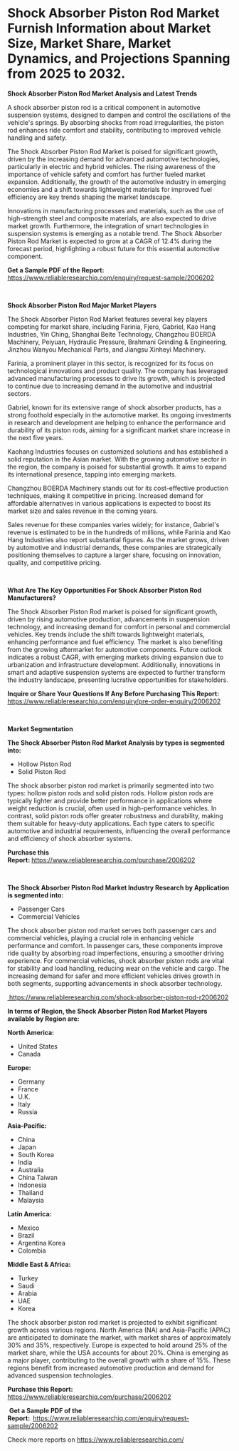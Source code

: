 <p><h1>Shock Absorber Piston Rod Market Furnish Information about Market Size, Market Share, Market Dynamics, and Projections Spanning from 2025 to 2032.</h1></p><p><strong>Shock Absorber Piston Rod Market Analysis and Latest Trends</strong></p>
<p><p>A shock absorber piston rod is a critical component in automotive suspension systems, designed to dampen and control the oscillations of the vehicle's springs. By absorbing shocks from road irregularities, the piston rod enhances ride comfort and stability, contributing to improved vehicle handling and safety. </p><p>The Shock Absorber Piston Rod Market is poised for significant growth, driven by the increasing demand for advanced automotive technologies, particularly in electric and hybrid vehicles. The rising awareness of the importance of vehicle safety and comfort has further fueled market expansion. Additionally, the growth of the automotive industry in emerging economies and a shift towards lightweight materials for improved fuel efficiency are key trends shaping the market landscape.</p><p>Innovations in manufacturing processes and materials, such as the use of high-strength steel and composite materials, are also expected to drive market growth. Furthermore, the integration of smart technologies in suspension systems is emerging as a notable trend. The Shock Absorber Piston Rod Market is expected to grow at a CAGR of 12.4% during the forecast period, highlighting a robust future for this essential automotive component.</p></p>
<p><strong>Get a Sample PDF of the Report:&nbsp;</strong> <a href="https://www.reliableresearchiq.com/enquiry/request-sample/2006202?utm_campaign=2732&utm_medium=2&utm_source=Github&utm_content=ia&utm_term=30032025&utm_id=shock-absorber-piston-rod">https://www.reliableresearchiq.com/enquiry/request-sample/2006202</a></p>
<p>&nbsp;</p>
<p><strong>Shock Absorber Piston Rod Major Market Players</strong></p>
<p><p>The Shock Absorber Piston Rod Market features several key players competing for market share, including Farinia, Fjero, Gabriel, Kao Hang Industries, Yin Ching, Shanghai Beite Technology, Changzhou BOERDA Machinery, Peiyuan, Hydraulic Pressure, Brahmani Grinding & Engineering, Jinzhou Wanyou Mechanical Parts, and Jiangsu Xinheyi Machinery.</p><p>Farinia, a prominent player in this sector, is recognized for its focus on technological innovations and product quality. The company has leveraged advanced manufacturing processes to drive its growth, which is projected to continue due to increasing demand in the automotive and industrial sectors.</p><p>Gabriel, known for its extensive range of shock absorber products, has a strong foothold especially in the automotive market. Its ongoing investments in research and development are helping to enhance the performance and durability of its piston rods, aiming for a significant market share increase in the next five years.</p><p>Kaohang Industries focuses on customized solutions and has established a solid reputation in the Asian market. With the growing automotive sector in the region, the company is poised for substantial growth. It aims to expand its international presence, tapping into emerging markets.</p><p>Changzhou BOERDA Machinery stands out for its cost-effective production techniques, making it competitive in pricing. Increased demand for affordable alternatives in various applications is expected to boost its market size and sales revenue in the coming years.</p><p>Sales revenue for these companies varies widely; for instance, Gabriel's revenue is estimated to be in the hundreds of millions, while Farinia and Kao Hang Industries also report substantial figures. As the market grows, driven by automotive and industrial demands, these companies are strategically positioning themselves to capture a larger share, focusing on innovation, quality, and competitive pricing.</p></p>
<p>&nbsp;</p>
<p><strong>What Are The Key Opportunities For Shock Absorber Piston Rod Manufacturers?</strong></p>
<p><p>The Shock Absorber Piston Rod market is poised for significant growth, driven by rising automotive production, advancements in suspension technology, and increasing demand for comfort in personal and commercial vehicles. Key trends include the shift towards lightweight materials, enhancing performance and fuel efficiency. The market is also benefiting from the growing aftermarket for automotive components. Future outlook indicates a robust CAGR, with emerging markets driving expansion due to urbanization and infrastructure development. Additionally, innovations in smart and adaptive suspension systems are expected to further transform the industry landscape, presenting lucrative opportunities for stakeholders.</p></p>
<p><strong>Inquire or Share Your Questions If Any Before Purchasing This Report:</strong> <a href="https://www.reliableresearchiq.com/enquiry/pre-order-enquiry/2006202?utm_campaign=2732&utm_medium=2&utm_source=Github&utm_content=ia&utm_term=30032025&utm_id=shock-absorber-piston-rod">https://www.reliableresearchiq.com/enquiry/pre-order-enquiry/2006202</a></p>
<p>&nbsp;</p>
<p><strong>Market Segmentation</strong></p>
<p><strong>The Shock Absorber Piston Rod Market Analysis by types is segmented into:</strong></p>
<p><ul><li>Hollow Piston Rod</li><li>Solid Piston Rod</li></ul></p>
<p><p>The shock absorber piston rod market is primarily segmented into two types: hollow piston rods and solid piston rods. Hollow piston rods are typically lighter and provide better performance in applications where weight reduction is crucial, often used in high-performance vehicles. In contrast, solid piston rods offer greater robustness and durability, making them suitable for heavy-duty applications. Each type caters to specific automotive and industrial requirements, influencing the overall performance and efficiency of shock absorber systems.</p></p>
<p><strong>Purchase this Report:&nbsp;</strong><a href="https://www.reliableresearchiq.com/purchase/2006202?utm_campaign=2732&utm_medium=2&utm_source=Github&utm_content=ia&utm_term=30032025&utm_id=shock-absorber-piston-rod">https://www.reliableresearchiq.com/purchase/2006202</a></p>
<p>&nbsp;</p>
<p><strong>The Shock Absorber Piston Rod Market Industry Research by Application is segmented into:</strong></p>
<p><ul><li>Passenger Cars</li><li>Commercial Vehicles</li></ul></p>
<p><p>The shock absorber piston rod market serves both passenger cars and commercial vehicles, playing a crucial role in enhancing vehicle performance and comfort. In passenger cars, these components improve ride quality by absorbing road imperfections, ensuring a smoother driving experience. For commercial vehicles, shock absorber piston rods are vital for stability and load handling, reducing wear on the vehicle and cargo. The increasing demand for safer and more efficient vehicles drives growth in both segments, supporting advancements in shock absorber technology.</p></p>
<p><a href="https://www.reliableresearchiq.com/shock-absorber-piston-rod-r2006202?utm_campaign=2732&utm_medium=2&utm_source=Github&utm_content=ia&utm_term=30032025&utm_id=shock-absorber-piston-rod">&nbsp;https://www.reliableresearchiq.com/shock-absorber-piston-rod-r2006202</a></p>
<p><strong>In terms of Region, the Shock Absorber Piston Rod Market Players available by Region are:</strong></p>
<p>
    <p> <strong> North America: </strong>
        <ul>
            <li>United States</li>
            <li>Canada</li>
        </ul>
        </p> 
    <p> <strong> Europe: </strong>
        <ul>
            <li>Germany</li>
            <li>France</li>
            <li>U.K.</li>
            <li>Italy</li>
            <li>Russia</li>
        </ul>
        </p> 
    <p> <strong> Asia-Pacific: </strong>
        <ul>
            <li>China</li>
            <li>Japan</li>
            <li>South Korea</li>
            <li>India</li>
            <li>Australia</li>
            <li>China Taiwan</li>
            <li>Indonesia</li>
            <li>Thailand</li>
            <li>Malaysia</li>
        </ul>
        </p> 
    <p> <strong> Latin America: </strong>
        <ul>
            <li>Mexico</li>
            <li>Brazil</li>
            <li>Argentina Korea</li>
            <li>Colombia</li>
        </ul>
        </p> 
    <p> <strong> Middle East & Africa: </strong>
        <ul>
            <li>Turkey</li>
            <li>Saudi</li>
            <li>Arabia</li>
            <li>UAE</li>
            <li>Korea</li>
        </ul>
    </p>
    </p>
<p><p>The shock absorber piston rod market is projected to exhibit significant growth across various regions. North America (NA) and Asia-Pacific (APAC) are anticipated to dominate the market, with market shares of approximately 30% and 35%, respectively. Europe is expected to hold around 25% of the market share, while the USA accounts for about 20%. China is emerging as a major player, contributing to the overall growth with a share of 15%. These regions benefit from increased automotive production and demand for advanced suspension technologies.</p></p>
<p><strong>Purchase this Report: </strong><a href="https://www.reliableresearchiq.com/purchase/2006202?utm_campaign=2732&utm_medium=2&utm_source=Github&utm_content=ia&utm_term=30032025&utm_id=shock-absorber-piston-rod">https://www.reliableresearchiq.com/purchase/2006202</a></p>
<p>&nbsp;<strong>Get a Sample PDF of the Report:&nbsp;&nbsp;</strong><a href="https://www.reliableresearchiq.com/enquiry/request-sample/2006202?utm_campaign=2732&utm_medium=2&utm_source=Github&utm_content=ia&utm_term=30032025&utm_id=shock-absorber-piston-rod">https://www.reliableresearchiq.com/enquiry/request-sample/2006202</a></p>
<p><strong></strong></p>
<p>Check more reports on <a href="https://www.reliableresearchiq.com/?utm_campaign=2732&utm_medium=2&utm_source=Github&utm_content=ia&utm_term=30032025&utm_id=shock-absorber-piston-rod">https://www.reliableresearchiq.com/</a></p>